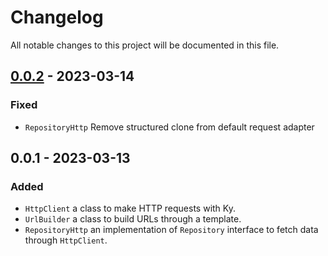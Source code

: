 # Changelog

All notable changes to this project will be documented in this file.

## [0.0.2] - 2023-03-14

### Fixed

- `RepositoryHttp` Remove structured clone from default request adapter

## 0.0.1 - 2023-03-13

### Added

- `HttpClient` a class to make HTTP requests with Ky.
- `UrlBuilder` a class to build URLs through a template.
- `RepositoryHttp` an implementation of `Repository` interface to fetch data through `HttpClient`.

[0.0.2]: https://github.com/volverjs/data/compare/v0.0.1...v0.0.2
